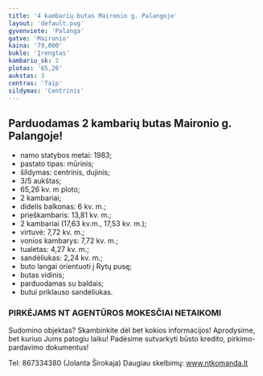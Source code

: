 ```yaml
---
title: '4 kambarių butas Maironio g. Palangoje'
layout: 'default.pug'
gyvenviete: 'Palanga'
gatve: 'Maironio'
kaina: '79,000'
bukle: 'Įrengtas'
kambariu_sk: 2
plotas: '65,26'
aukstas: 3
centras: 'Taip'
sildymas: 'Centrinis'
---
```


## Parduodamas 2 kambarių butas Maironio g. Palangoje!

- namo statybos metai: 1983;
- pastato tipas: mūrinis;
- šildymas: centrinis, dujinis;
- 3/5 aukštas;
- 65,26 kv. m ploto;
- 2 kambariai;
- didelis balkonas: 6 kv. m.;
- prieškambaris: 13,81 kv. m.;
- 2 kambariai (17,63 kv.m., 17,53 kv. m.);
- virtuvė: 7,72 kv. m.;
- vonios kambarys: 7,72 kv. m.;
- tualetas: 4,27 kv. m.;
- sandėliukas: 2,24 kv. m.;
- buto langai orientuoti į Rytų pusę;
- butas vidinis;
- parduodamas su baldais;
- butui priklauso sandėliukas.


### PIRKĖJAMS NT AGENTŪROS MOKESČIAI NETAIKOMI

Sudomino objektas? Skambinkite dėl bet kokios informacijos! Aprodysime, bet kuriuo Jums patogiu laiku! Padėsime sutvarkyti būsto kredito, pirkimo-pardavimo dokumentus!

Tel: 867334380 (Jolanta Širokaja)
Daugiau skelbimų: www.ntkomanda.lt